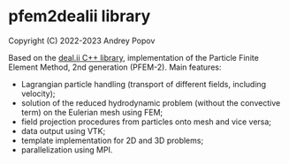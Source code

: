 
# **pfem2dealii** library

Copyright (C) 2022-2023 Andrey Popov

Based on the [deal.ii C++ library](https://dealii.org/), implementation of the Particle Finite Element Method, 2nd generation (PFEM-2). Main features:

- Lagrangian particle handling (transport of different fields, including velocity);
- solution of the reduced hydrodynamic problem (without the convective term) on the Eulerian mesh using FEM;
- field projection procedures from particles onto mesh and vice versa;
- data output using VTK;
- template implementation for 2D and 3D problems;
- parallelization using MPI.